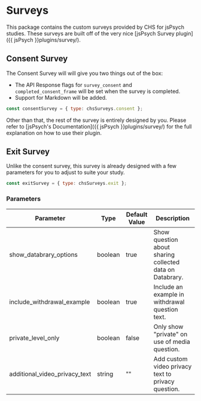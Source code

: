# Surveys

This package contains the custom surveys provided by CHS for jsPsych studies. These surveys are built off of the very nice [jsPsych Survey plugin]({{ jsPsych }}plugins/survey/).

## Consent Survey

The Consent Survey will will give you two things out of the box:

- The API Response flags for `survey_consent` and `completed_consent_frame` will be set when the survey is completed.
- Support for Markdown will be added.

```javascript
const consentSurvey = { type: chsSurveys.consent };
```

Other than that, the rest of the survey is entirely designed by you. Please refer to [jsPsych's Documentation]({{ jsPsych }}plugins/survey/) for the full explanation on how to use their plugin.

## Exit Survey

Unlike the consent survey, this survey is already designed with a few parameters for you to adjust to suite your study.

```javascript
const exitSurvey = { type: chsSurveys.exit };
```

### Parameters

| Parameter                     | Type    | Default Value | Description                                              |
| ----------------------------- | ------- | ------------- | -------------------------------------------------------- |
| show_databrary_options        | boolean | true          | Show question about sharing collected data on Databrary. |
| include_withdrawal_example    | boolean | true          | Include an example in withdrawal question text.          |
| private_level_only            | boolean | false         | Only show "private" on use of media question.            |
| additional_video_privacy_text | string  | ""            | Add custom video privacy text to privacy question.       |


